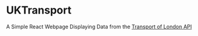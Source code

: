 # UKTransport

A Simple React Webpage Displaying Data from the [Transport of London API](https://api.tfl.gov.uk/)